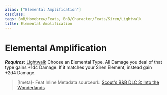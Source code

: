 ```yaml
---
alias: ["Elemental Amplification"]
cssclass: 
tags: BnB/Homebrew/Feats, BnB/Character/Feats/Siren/Lightwalk
title: Elemental Amplification
---
```


# Elemental Amplification
***Requires:*** [Lightwalk](../../../../61%20Bunkers%20&%20Badasses/01%20Creating%20a%20Vault%20Hunter/Choosing-A-Class/Lightwalk.md)
Choose an Elemental Type.
All Damage you deal of that type gains +1d4 Damage.
If it matches your Siren Element, instead gain +2d4 Damage.

> [!meta]- Feat Inline Metadata
> sourceurl:: [Scout's B&B DLC 3: Into the Wonderlands](https://docs.google.com/document/d/1MLOgrWwcLNTnP9PuXrKiLImy7SUh4hXO8arVUAlmdp0/edit)
